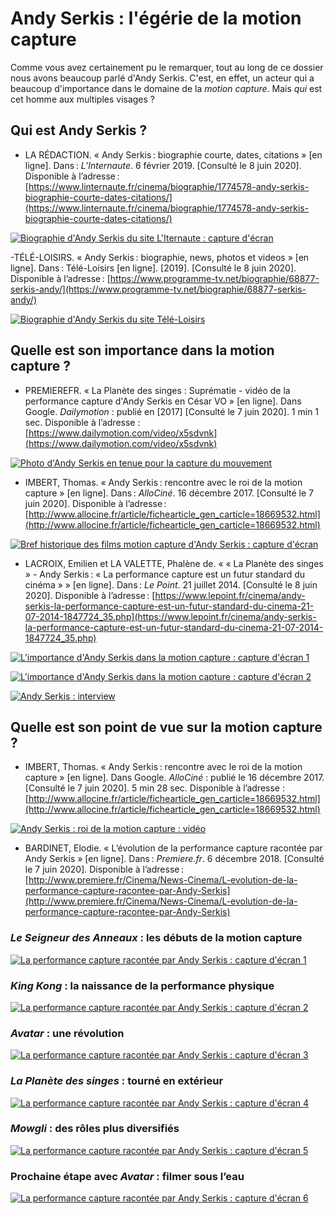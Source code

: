 # Andy Serkis : l'égérie de la motion capture

Comme vous avez certainement pu le remarquer, tout au long de ce dossier nous avons beaucoup parlé d'Andy Serkis. C'est, en effet, un acteur qui a beaucoup d'importance dans le domaine de la *motion capture*. Mais *qui* est cet homme aux multiples visages ?

## Qui est Andy Serkis ?

- LA RÉDACTION. « Andy Serkis : biographie courte, dates, citations » [en ligne]. Dans : *L’Internaute*. 6 février 2019. [Consulté le 8 juin 2020]. Disponible à l’adresse : [https://www.linternaute.fr/cinema/biographie/1774578-andy-serkis-biographie-courte-dates-citations/](https://www.linternaute.fr/cinema/biographie/1774578-andy-serkis-biographie-courte-dates-citations/)

[![Biographie d'Andy Serkis du site L'Iternaute : capture d'écran](Images/andyserkisbio1.PNG)](https://www.linternaute.fr/cinema/biographie/1774578-andy-serkis-biographie-courte-dates-citations/)

-TÉLÉ-LOISIRS. « Andy Serkis : biographie, news, photos et videos » [en ligne]. Dans : Télé-Loisirs [en ligne]. [2019]. [Consulté le 8 juin 2020]. Disponible à l’adresse : [https://www.programme-tv.net/biographie/68877-serkis-andy/](https://www.programme-tv.net/biographie/68877-serkis-andy/)

[![Biographie d'Andy Serkis du site Télé-Loisirs](Images/andyserkisbio2.PNG)](https://www.programme-tv.net/biographie/68877-serkis-andy/)

## Quelle est son importance dans la motion capture ?

- PREMIEREFR. « La Planète des singes : Suprématie - vidéo de la performance capture d'Andy Serkis en César VO » [en ligne]. Dans Google. *Dailymotion* : publié en [2017] [Consulté le 7 juin 2020]. 1 min 1 sec. Disponible à l’adresse : [https://www.dailymotion.com/video/x5sdvnk](https://www.dailymotion.com/video/x5sdvnk)

[![Photo d'Andy Serkis en tenue pour la capture du mouvement](Images/andyserkisperformancecapture.PNG)](https://www.dailymotion.com/video/x5sdvnk)

- IMBERT, Thomas. « Andy Serkis : rencontre avec le roi de la motion capture » [en ligne]. Dans : *AlloCiné*. 16 décembre 2017. [Consulté le 7 juin 2020]. Disponible à l’adresse : [http://www.allocine.fr/article/fichearticle_gen_carticle=18669532.html](http://www.allocine.fr/article/fichearticle_gen_carticle=18669532.html)

[![Bref historique des films *motion capture* d'Andy Serkis : capture d'écran](Images/andyserkisraconte2.PNG)](http://www.allocine.fr/article/fichearticle_gen_carticle=18669532.html)

- LACROIX, Emilien et LA VALETTE, Phalène de. « « La Planète des singes » - Andy Serkis : « La performance capture est un futur standard du cinéma » » [en ligne]. Dans : *Le Point*. 21 juillet 2014. [Consulté le 8 juin 2020]. Disponible à l’adresse : [https://www.lepoint.fr/cinema/andy-serkis-la-performance-capture-est-un-futur-standard-du-cinema-21-07-2014-1847724_35.php](https://www.lepoint.fr/cinema/andy-serkis-la-performance-capture-est-un-futur-standard-du-cinema-21-07-2014-1847724_35.php)

[![L'importance d'Andy Serkis dans la motion capture : capture d'écran 1](Images/andyserkisimportance1.PNG)](https://www.lepoint.fr/cinema/andy-serkis-la-performance-capture-est-un-futur-standard-du-cinema-21-07-2014-1847724_35.php)

[![L'importance d'Andy Serkis dans la motion capture : capture d'écran 2](Images/andyserkisimportance2.PNG)](https://www.lepoint.fr/cinema/andy-serkis-la-performance-capture-est-un-futur-standard-du-cinema-21-07-2014-1847724_35.php)

[![Andy Serkis : interview](Images/andyserkisimportance3.PNG)](https://www.lepoint.fr/cinema/andy-serkis-la-performance-capture-est-un-futur-standard-du-cinema-21-07-2014-1847724_35.php)

## Quelle est son point de vue sur la motion capture ?

- IMBERT, Thomas. « Andy Serkis : rencontre avec le roi de la motion capture » [en ligne]. Dans Google. *AlloCiné* : publié le 16 décembre 2017. [Consulté le 7 juin 2020]. 5 min 28 sec. Disponible à l’adresse : [http://www.allocine.fr/article/fichearticle_gen_carticle=18669532.html](http://www.allocine.fr/article/fichearticle_gen_carticle=18669532.html)

[![Andy Serkis : roi de la motion capture : vidéo](Images/andyserkisraconte1.PNG)](http://www.allocine.fr/article/fichearticle_gen_carticle=18669532.html)

- BARDINET, Elodie. « L’évolution de la performance capture racontée par Andy Serkis » [en ligne]. Dans : *Premiere.fr*. 6 décembre 2018. [Consulté le 7 juin 2020]. Disponible à l’adresse : [http://www.premiere.fr/Cinema/News-Cinema/L-evolution-de-la-performance-capture-racontee-par-Andy-Serkis](http://www.premiere.fr/Cinema/News-Cinema/L-evolution-de-la-performance-capture-racontee-par-Andy-Serkis)

### *Le Seigneur des Anneaux* : les débuts de la motion capture

[![La performance capture racontée par Andy Serkis : capture d'écran 1](Images/perfraconteandyserkis1.PNG)](http://www.premiere.fr/Cinema/News-Cinema/L-evolution-de-la-performance-capture-racontee-par-Andy-Serkis)

### *King Kong* : la naissance de la performance physique

[![La performance capture racontée par Andy Serkis : capture d'écran 2](Images/perfraconteandyserkis2.PNG)](http://www.premiere.fr/Cinema/News-Cinema/L-evolution-de-la-performance-capture-racontee-par-Andy-Serkis)

### *Avatar* : une révolution

[![La performance capture racontée par Andy Serkis : capture d'écran 3](Images/perfraconteandyserkis3.PNG)](http://www.premiere.fr/Cinema/News-Cinema/L-evolution-de-la-performance-capture-racontee-par-Andy-Serkis)

### *La Planète des singes* : tourné en extérieur

[![La performance capture racontée par Andy Serkis : capture d'écran 4](Images/perfraconteandyserkis4.PNG)](http://www.premiere.fr/Cinema/News-Cinema/L-evolution-de-la-performance-capture-racontee-par-Andy-Serkis)

### *Mowgli* : des rôles plus diversifiés

[![La performance capture racontée par Andy Serkis : capture d'écran 5](Images/perfraconteandyserkis5.PNG)](http://www.premiere.fr/Cinema/News-Cinema/L-evolution-de-la-performance-capture-racontee-par-Andy-Serkis)

### Prochaine étape avec *Avatar* : filmer sous l’eau

[![La performance capture racontée par Andy Serkis : capture d'écran 6](Images/perfraconteandyserkis6.PNG)](http://www.premiere.fr/Cinema/News-Cinema/L-evolution-de-la-performance-capture-racontee-par-Andy-Serkis)
